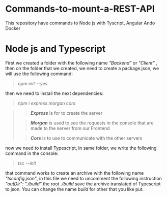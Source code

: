# Commands-to-mount-a-REST-API
This repository have commands to Node js with Tyscript, Angular Ando Docker 

# Node js and Typescript
First we created a folder with the following name *"Backend"* or *"Client"* , then on the folder that we created, we need to create a package.json, we will use the following command:
  
   >*npm init --yes*

then we need to install the next dependencies:
  
  >*npm i express morgan cors*
  
  >> ***Express*** is for to create the server
  >
  >> ***Morgan*** is used to see the requests in the console that are made to the server from our Frontend
  >
  >> ***Cors*** is to use to communicate with the other servers

now we need to install Typescript, in same folder, we write the following command in the console:

   >*tsc --init*

that command works to create an archive with the following name *"tsconfig.json"*, in this file we need to uncomment the following instruction *"outDir": "./build"*
the root *./build* save the archive translated of Typescript to json. You can change the name *build* for other that you like put. 

